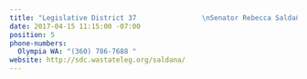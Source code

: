 ```yaml
---
title: "Legislative District 37                \nSenator Rebecca Saldaña"
date: 2017-04-15 11:15:00 -07:00
position: 5
phone-numbers:
  Olympia WA: "(360) 786-7688 "
website: http://sdc.wastateleg.org/saldana/
---
```


